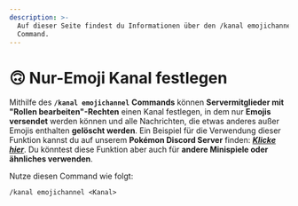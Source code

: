 ```yaml
---
description: >-
  Auf dieser Seite findest du Informationen über den /kanal emojichannel
  Command.
---
```


# 🙃 Nur-Emoji Kanal festlegen

Mithilfe des **`/kanal emojichannel`** **Commands** können **Servermitglieder mit "Rollen bearbeiten"-Rechten** einen Kanal festlegen, in dem nur **Emojis versendet** werden können und alle Nachrichten, die etwas anderes außer Emojis enthalten **gelöscht werden**. Ein Beispiel für die Verwendung dieser Funktion kannst du auf unserem **Pokémon Discord Server** finden: [_**Klicke hier**_](https://discord.com/kanals/831161440705839124/923324290332508162). Du könntest diese Funktion aber auch für **andere Minispiele oder ähnliches verwenden**.&#x20;

Nutze diesen Command wie folgt:

```
/kanal emojichannel <Kanal>
```
